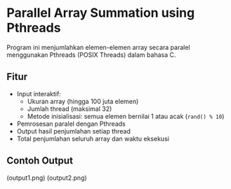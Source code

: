 # Parallel Array Summation using Pthreads

Program ini menjumlahkan elemen-elemen array secara paralel menggunakan Pthreads (POSIX Threads) dalam bahasa C.

## Fitur

- Input interaktif:
  - Ukuran array (hingga 100 juta elemen)
  - Jumlah thread (maksimal 32)
  - Metode inisialisasi: semua elemen bernilai 1 atau acak (`rand() % 10`)
- Pemrosesan paralel dengan Pthreads
- Output hasil penjumlahan setiap thread
- Total penjumlahan seluruh array dan waktu eksekusi

## Contoh Output
(output1.png)
(output2.png)


